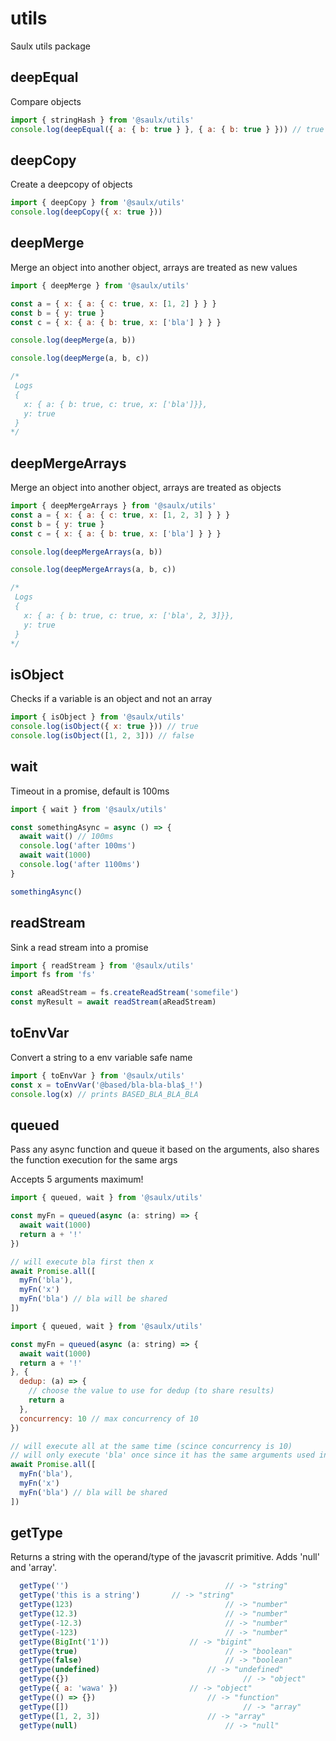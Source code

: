 # utils

Saulx utils package

## deepEqual

Compare objects

```javascript
import { stringHash } from '@saulx/utils'
console.log(deepEqual({ a: { b: true } }, { a: { b: true } })) // true
```

## deepCopy

Create a deepcopy of objects

```javascript
import { deepCopy } from '@saulx/utils'
console.log(deepCopy({ x: true }))
```

## deepMerge

Merge an object into another object, arrays are treated as new values

```javascript
import { deepMerge } from '@saulx/utils'

const a = { x: { a: { c: true, x: [1, 2] } } }
const b = { y: true }
const c = { x: { a: { b: true, x: ['bla'] } } }

console.log(deepMerge(a, b))

console.log(deepMerge(a, b, c))

/*
 Logs
 {
   x: { a: { b: true, c: true, x: ['bla']}},
   y: true
 }
*/
```

## deepMergeArrays

Merge an object into another object, arrays are treated as objects

```javascript
import { deepMergeArrays } from '@saulx/utils'
const a = { x: { a: { c: true, x: [1, 2, 3] } } }
const b = { y: true }
const c = { x: { a: { b: true, x: ['bla'] } } }

console.log(deepMergeArrays(a, b))

console.log(deepMergeArrays(a, b, c))

/*
 Logs
 {
   x: { a: { b: true, c: true, x: ['bla', 2, 3]}},
   y: true
 }
*/
```

## isObject

Checks if a variable is an object and not an array

```javascript
import { isObject } from '@saulx/utils'
console.log(isObject({ x: true })) // true
console.log(isObject([1, 2, 3])) // false
```

## wait

Timeout in a promise, default is 100ms

```javascript
import { wait } from '@saulx/utils'

const somethingAsync = async () => {
  await wait() // 100ms
  console.log('after 100ms')
  await wait(1000)
  console.log('after 1100ms')
}

somethingAsync()
```

## readStream

Sink a read stream into a promise

```javascript
import { readStream } from '@saulx/utils'
import fs from 'fs'

const aReadStream = fs.createReadStream('somefile')
const myResult = await readStream(aReadStream)
```

## toEnvVar

Convert a string to a env variable safe name

```javascript
import { toEnvVar } from '@saulx/utils'
const x = toEnvVar('@based/bla-bla-bla$_!')
console.log(x) // prints BASED_BLA_BLA_BLA
```

## queued

Pass any async function and queue it based on the arguments, also shares the function execution for the same args

Accepts 5 arguments maximum!

```javascript
import { queued, wait } from '@saulx/utils'

const myFn = queued(async (a: string) => {
  await wait(1000)
  return a + '!'
})

// will execute bla first then x
await Promise.all([
  myFn('bla'),
  myFn('x')
  myFn('bla') // bla will be shared
])
```

```javascript
import { queued, wait } from '@saulx/utils'

const myFn = queued(async (a: string) => {
  await wait(1000)
  return a + '!'
}, {
  dedup: (a) => {
    // choose the value to use for dedup (to share results)
    return a
  },
  concurrency: 10 // max concurrency of 10
})

// will execute all at the same time (scince concurrency is 10)
// will only execute 'bla' once since it has the same arguments used in id
await Promise.all([
  myFn('bla'),
  myFn('x')
  myFn('bla') // bla will be shared
])
```
## getType

Returns a string with the operand/type of the javascrit primitive. Adds 'null' and 'array'. 

```javascript
  getType('') 									// -> "string"
  getType('this is a string')		// -> "string"
  getType(123)									// -> "number"
  getType(12.3)									// -> "number"
  getType(-12.3)								// -> "number"
  getType(-123)									// -> "number"
  getType(BigInt('1'))					// -> "bigint"
  getType(true)									// -> "boolean"
  getType(false)								// -> "boolean"
  getType(undefined)						// -> "undefined"
  getType({})										// -> "object"
  getType({ a: 'wawa' })				// -> "object"
  getType(() => {})							// -> "function"
  getType([])										// -> "array"
  getType([1, 2, 3])						// -> "array"
  getType(null)									// -> "null"
```
